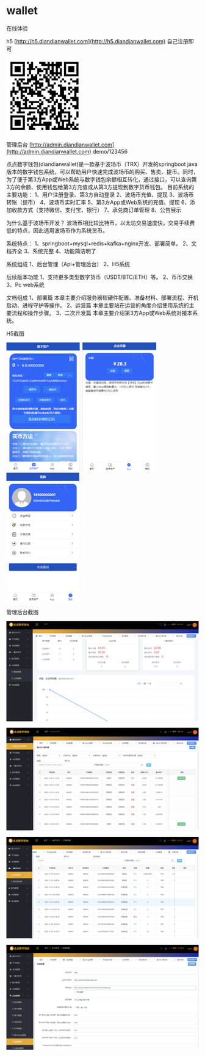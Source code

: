 # wallet
在线体验

h5
[http://h5.diandianwallet.com](http://h5.diandianwallet.com)
自己注册即可

<img src=".\04_pic\h5.png" alt="h5" style="zoom:50%;" />



管理后台
[http://admin.diandianwallet.com](http://admin.diandianwallet.com)
demo/123456

点点数字钱包(diandianwallet)是一款基于波场币（TRX）开发的springboot java版本的数字钱包系统，可以帮助用户快速完成波场币的购买、售卖、提币。同时，为了便于第3方App或Web系统与数字钱包余额相互转化，通过接口，可以查询第3方的余额、使用钱包给第3方充值或从第3方提现到数字货币钱包。
目前系统的主要功能：
1、用户注册登录、第3方自动登录
2、波场币充值、提现
3、波场币转账（提币）
4、波场币实时汇率
5、第3方App或Web系统的充值、提现
6、添加收款方式（支持微信、支付宝、银行）
7、承兑商订单管理
8、公告展示

为什么基于波场币开发？
波场币相比较比特币，以太坊交易速度快，交易手续费低的特点，因此选用波场币作为系统货币。

系统特点：
1、springboot+mysql+redis+kafka+nginx开发、部署简单。
2、文档齐全
3、系统完整
4、功能简洁明了

系统组成
1、后台管理（Api+管理后台）
2、H5系统

后续版本功能
1、支持更多类型数字货币（USDT/BTC/ETH）等。
2、币币交换
3、Pc web系统

文档组成
1、部署篇
本章主要介绍服务器软硬件配置、准备材料、部署流程、开机启动、进程守护等操作。
2、运营篇
本章主要站在运营的角度介绍使用系统的主要流程和操作步骤。
3、二次开发篇
本章主要介绍第3方App或Web系统对接本系统。

H5截图

<img src=".\04_pic\h5-001.png" alt="h5-001" style="zoom: 33%;" />

<img src=".\04_pic\h5-002.png" alt="h5-002" style="zoom: 33%;" />

<img src=".\04_pic\h5-003.png" alt="h5-003" style="zoom: 33%;" />



管理后台截图

![admin-001](.\04_pic\admin-001.png)

![admin-001](.\04_pic\admin-002.png)

![admin-001](.\04_pic\admin-003.png)

![admin-001](.\04_pic\admin-004.png)
